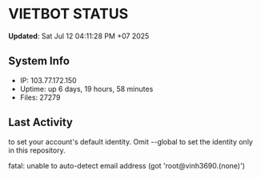# VIETBOT STATUS
**Updated**: Sat Jul 12 04:11:28 PM +07 2025

## System Info
- IP: 103.77.172.150
- Uptime: up 6 days, 19 hours, 58 minutes
- Files: 27279

## Last Activity

to set your account's default identity.
Omit --global to set the identity only in this repository.

fatal: unable to auto-detect email address (got 'root@vinh3690.(none)')
